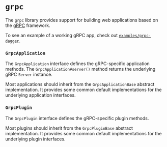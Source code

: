 # `grpc`

The `grpc` library provides support for building web applications based on the [gRPC](http://grpc.io/) framework.

To see an example of a working gRPC app, check out [`examples/grpc-dagger`](../examples/grpc-dagger/).

### `GrpcApplication`

The `GrpcApplication` interface defines the gRPC-specific application methods. The `GrpcApplication#server()` method returns the underlying gRPC `Server` instance.

Most applications should inherit from the `GrpcApplicationBase` abstract implementation. It provides some common default implementations for the underlying application interfaces.

### `GrpcPlugin`

The `GrpcPlugin` interface defines the gRPC-specific plugin methods.

Most plugins should inherit from the `GrpcPluginBase` abstract implementation. It provides some common default implementations for the underlying plugin interfaces.
